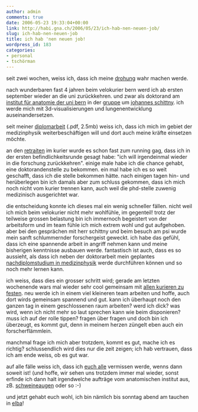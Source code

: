 ```yaml
---
author: admin
comments: true
date: 2006-05-23 19:33:04+00:00
link: http://habi.gna.ch/2006/05/23/ich-hab-nen-neuen-job/
slug: ich-hab-nen-neuen-job
title: ich hab 'nen neuen job!
wordpress_id: 183
categories:
- personal
- tschörman
---
```


seit zwei wochen, weiss ich, dass ich meine <a href="http://habi.gna.ch/blog/archives/000756.html">drohung</a> wahr machen werde.

nach wunderbaren fast 4 jahren beim velokurier bern werd ich ab ersten september wieder an die uni zurückkehren. und zwar als doktorand am <a href="http://www.ana.unibe.ch/">institut für anatomie der uni bern</a> in der <a href="http://www.ana.unibe.ch/team/teamdivision_e.jsp?file=teamdivision&amp;division=schi">gruppe</a> um <a href="http://www.ana.unibe.ch/team/teamdetail_e.jsp?file=teamdetail&amp;person=schittny">johannes schittny</a>. ich werde mich mit 3d-visualisierungen und lungenentwicklung auseinandersetzen.

seit meiner <a href="http://habi.gna.ch/cv/tissue_soldering_and_precise_cutting.pdf">diplomarbeit</a> (.pdf, 2.5mb) weiss ich, dass ich mich im gebiet der medizinphysik weiterbeschäftigen will und dort auch meine kräfte einsetzen möchte.

an den <a href="http://de.wikipedia.org/wiki/Retraite">retraiten</a> im kurier wurde es schon fast zum running gag, dass ich in der ersten befindlichkeitsrunde gesagt habe: "ich will irgendeinmal wieder in die forschung zurückkehren". einige male habe ich die chance gehabt, eine doktorandenstelle zu bekommen. ein mal habe ich es so weit geschafft, dass ich die stelle bekommen hätte. nach einigen tagen hin- und herüberlegen bin ich damals aber zum schluss gekommen, dass ich mich noch nicht vom kurier trennen kann, auch weil die phd-stelle zuwenig medizinisch ausgerichtet war.

die entscheidung konnte ich dieses mal ein wenig schneller fällen. nicht weil ich mich beim velokurier nicht mehr wohlfühle, im gegenteil! trotz der teilweise grossen belastung bin ich immernoch begeistert von der arbeitsform und im team fühle ich mich extrem wohl und gut aufgehoben. aber bei den gesprächen mit herr schittny und beim besuch am psi wurde mein sanft schlummernder forschergeist geweckt. ich habe das gefühl, dass ich eine spannende arbeit in angriff nehmen kann und meine bisherigen kenntnisse ausbauen werde. fantastisch ist auch, dass es so aussieht, als dass ich neben der doktorarbeit mein geplantes <a href="http://www.biomed.ee.ethz.ch/~nds/index.html">nachdiplomstudium in medizinphysik</a> werde durchführen können und so noch mehr lernen kann.

ich weiss, dass dies ein grosser schritt wird; gerade am letzten wochenende wars mal wieder sehr cool gemeinsam mit <a href="http://flickr.com/photos/habi/sets/72057594140537617/">allen kurieren zu festen</a>. neu werde ich in einem viel kleineren team arbeiten und hoffe, auch dort wirds gemeinsam spannend und gut. kann ich überhaupt noch den ganzen tag in einem geschlossenen raum arbeiten? werd ich dick? was wird, wenn ich nicht mehr so laut sprechen kann wie beim disponieren? muss ich auf der rolle tippen? fragen über fragen und doch bin ich überzeugt, es kommt gut, denn in meinem herzen züngelt eben auch ein forscherflämmlein.

manchmal frage ich mich aber trotzdem, kommt es gut, mache ich es richtig? schlussendlich wird dies nur die zeit zeigen; ich hab vertrauen, dass ich am ende weiss, ob es gut war.

auf alle fälle weiss ich, dass ich <a href="http://velokurierbern.ch/">euch alle</a> vermissen werde, wenns dann soweit ist! (und hoffe, wir sehen uns trotzdem immer mal wieder, sonst erfinde ich dann halt irgendwelche aufträge vom anatomischen institut aus, zB. <a href="http://habi.gna.ch/blog/archives/000779.html">schweineaugen</a> oder so :-)

und jetzt gehabt euch wohl, ich bin nämlich bis sonntag abend am tauchen in <a href="http://maps.google.com/maps?f=q&amp;hl=en&amp;q=elba,+italy&amp;ll=42.795401,10.283203&amp;spn=0.375872,0.644073&amp;om=1">elba</a>!
